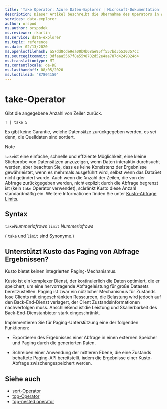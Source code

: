 ```yaml
---
title: 'Take Operator: Azure Daten-Explorer | Microsoft-Dokumentation'
description: Dieser Artikel beschreibt die Übernahme des Operators in Azure Daten-Explorer.
services: data-explorer
author: orspod
ms.author: orspodek
ms.reviewer: rkarlin
ms.service: data-explorer
ms.topic: reference
ms.date: 02/13/2020
ms.openlocfilehash: a57dd8cde9ea00b0b68ae95ff557bd3b530357cc
ms.sourcegitcommit: 3dfaaa5567f8a5598702d52e4aa787d4249824d4
ms.translationtype: MT
ms.contentlocale: de-DE
ms.lasthandoff: 08/05/2020
ms.locfileid: "87804150"
---
```

# <a name="take-operator"></a>take-Operator

Gibt die angegebene Anzahl von Zeilen zurück.

```kusto
T | take 5
```

Es gibt keine Garantie, welche Datensätze zurückgegeben werden, es sei denn, die Quelldaten sind sortiert.

> [!NOTE]
> `take`ist eine einfache, schnelle und effiziente Möglichkeit, eine kleine Stichprobe von Datensätzen anzuzeigen, wenn Daten interaktiv durchsucht werden, aber beachten Sie, dass es keine Konsistenz der Ergebnisse gewährleistet, wenn es mehrmals ausgeführt wird, selbst wenn das DataSet nicht geändert wurde.
> Auch wenn die Anzahl der Zeilen, die von der Abfrage zurückgegeben werden, nicht explizit durch die Abfrage begrenzt ist (kein `take` Operator verwendet), schränkt Kusto diese Anzahl standardmäßig ein. Weitere Informationen finden Sie unter [Kusto-Abfrage Limits](../concepts/querylimits.md).

## <a name="syntax"></a>Syntax

`take`*Nummeriofrows* 
 `limit` *Nummeriofrows*

( `take` und `limit` sind Synonyme.)

## <a name="does-kusto-support-paging-of-query-results"></a>Unterstützt Kusto das Paging von Abfrage Ergebnissen?

Kusto bietet keinen integrierten Paging-Mechanismus.

Kusto ist ein komplexer Dienst, der kontinuierlich die Daten optimiert, die er speichert, um eine hervorragende Abfrageleistung für große Datasets bereitzustellen. Paging ist zwar ein nützlicher Mechanismus für Zustands lose Clients mit eingeschränkten Ressourcen, die Belastung wird jedoch auf den Back-End-Dienst verlagert, der Client Zustandsinformationen nachverfolgen muss. Anschließend ist die Leistung und Skalierbarkeit des Back-End-Dienstanbieter stark eingeschränkt.

Implementieren Sie für Paging-Unterstützung eine der folgenden Funktionen:

* Exportieren des Ergebnisses einer Abfrage in einen externen Speicher und Paging durch die generierten Daten.

* Schreiben einer Anwendung der mittleren Ebene, die eine Zustands behaftete Paging-API bereitstellt, indem die Ergebnisse einer Kusto-Abfrage zwischengespeichert werden.

## <a name="see-also"></a>Siehe auch

* [sort-Operator](sortoperator.md)
* [top-Operator](topoperator.md)
* [top-nested operator](topnestedoperator.md)